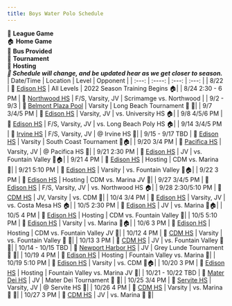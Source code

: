 ```yaml
---
title: Boys Water Polo Schedule
---
```

💚 **League Game** <br>
🏠 **Home Game** <br>
🚌 **Bus Provided** <br>
🏁 **Tournament** <br>
🚨 **Hosting** <br>
_**🛑 Schedule will change, and be updated hear as we get closer to season.**_
| Date/Time    | Location | Level     | Opponent |
| :---:        |    :----:   |        :---: | :---: |
| 8/22         | 📍 [Edison HS]() | All Levels | 2022 Season Training Begins 🏠|
| 8/24 2:30 - 6 PM      | 📍 [Northwood HS]()       |  F/S, Varsity, JV | Scrimamge vs. Northwood |
| 9/2 - 9/3   | 📍 [Belmont Plaza Pool]()        | Varsity     | Long Beach Tournament 🚌 🏁|
| 9/7 3/4/5 PM         | 📍 [Edison HS]() | Varsity, JV | vs. University HS 🏠|
| 9/8 4/5/6 PM         | 📍 [Edison HS]() | F/S, Varsity, JV | vs. Long Beach Poly HS 🏠|
| 9/14 3/4/5 PM         | 📍 [Irvine HS]() | F/S, Varsity, JV | @ Irvine HS 🚌|
| 9/15 - 9/17 TBD   | 📍 [Edison HS]()        | Varsity     | South Coast Tournament 🏁🏠|
| 9/20 3/4 PM         | 📍 [Pacifica HS]() | Varsity, JV | @ Pacifica HS 🚌|
| 9/21 2:30 PM         | 📍 [Edison HS]() | JV | vs. Fountain Valley 💚🏠|
| 9/21 4 PM         | 📍 [Edison HS]() | Hosting | CDM vs. Marina 🚨|
| 9/21 5:10 PM         | 📍 [Edison HS]() | Varsity | vs. Fountain Valley 💚🏠|
| 9/22 3 PM         | 📍 [Edison HS]() | Hosting | CDM vs. Marina JV 🚨|
| 9/27 3/4/5 PM         | 📍 [Edison HS]() | F/S, Varsity, JV | vs. Northwood HS 🏠|
| 9/28 2:30/5:10 PM         | 📍 [CDM HS]() | JV, Varsity | vs. CDM 💚|
| 10/4 3/4 PM         | 📍 [Edison HS]() | Varsity, JV | vs. Costa Mesa HS 🏠|
| 10/5 2:30 PM         | 📍 [Edison HS]() | JV | vs. Marina 💚🏠|
| 10/5 4 PM         | 📍 [Edison HS]() | Hosting | CDM vs. Fountain Valley 🚨|
| 10/5 5:10 PM         | 📍 [Edison HS]() | Varsity | vs. Marina 💚🏠|
| 10/6 3 PM         | 📍 [Edison HS]() | Hosting | CDM vs. Fountain Valley JV 🚨|
| 10/12 4 PM        | 📍 [CDM HS]() | Varsity | vs. Fountain Valley 💚 🚌|
| 10/13 3 PM        | 📍 [CDM HS]() | JV | vs. Fountain Valley 💚 🚌|
| 10/14 - 10/15 TBD        | 📍 [Newport Harbor HS]() | JV | Grey Lunde Tournament 🚌 🏁|
| 10/19 4 PM         | 📍 [Edison HS]() | Hosting | Fountain Valley vs. Marina 🚨|
| 10/19 5:10 PM         | 📍 [Edison HS]() | Varsity | vs. CDM 💚🏠|
| 10/20 3 PM         | 📍 [Edison HS]() | Hosting | Fountain Valley vs. Marina JV 🚨|
| 10/21 - 10/22 TBD        | 📍 [Mater Dei HS]() | JV | Mater Dei Tournament 🚌 🏁|
| 10/25 3/4 PM         | 📍 [Servite HS]() | Varsity, JV | @ Servite HS 🚌|
| 10/26 4 PM        | 📍 [CDM HS]() | Varsity | vs. Marina 💚 🚌|
| 10/27 3 PM        | 📍 [CDM HS]() | JV | vs. Marina 💚 🚌|



